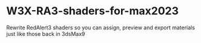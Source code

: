 # W3X-RA3-shaders-for-max2023
Rewrite RedAlert3 shaders so you can assign, preview and export materials just like those back in 3dsMax9
